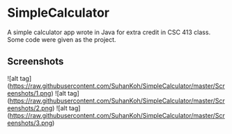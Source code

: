 # SimpleCalculator
A simple calculator app wrote in Java for extra credit in CSC 413 class. Some code were given as the project.



 Screenshots
------------------------------------------------------------------------------

![alt tag] (https://raw.githubusercontent.com/SuhanKoh/SimpleCalculator/master/Screenshots/1.png)
![alt tag] (https://raw.githubusercontent.com/SuhanKoh/SimpleCalculator/master/Screenshots/2.png)
![alt tag] (https://raw.githubusercontent.com/SuhanKoh/SimpleCalculator/master/Screenshots/3.png)
